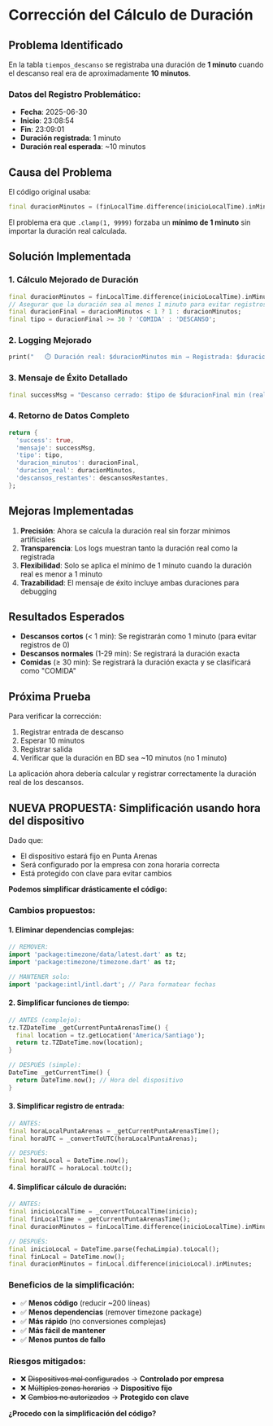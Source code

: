 # Corrección del Cálculo de Duración

## Problema Identificado

En la tabla `tiempos_descanso` se registraba una duración de **1 minuto** cuando el descanso real era de aproximadamente **10 minutos**.

### Datos del Registro Problemático:
- **Fecha**: 2025-06-30
- **Inicio**: 23:08:54
- **Fin**: 23:09:01
- **Duración registrada**: 1 minuto
- **Duración real esperada**: ~10 minutos

## Causa del Problema

El código original usaba:
```dart
final duracionMinutos = (finLocalTime.difference(inicioLocalTime).inMinutes).clamp(1, 9999);
```

El problema era que `.clamp(1, 9999)` forzaba un **mínimo de 1 minuto** sin importar la duración real calculada.

## Solución Implementada

### 1. Cálculo Mejorado de Duración
```dart
final duracionMinutos = finLocalTime.difference(inicioLocalTime).inMinutes;
// Asegurar que la duración sea al menos 1 minuto para evitar registros de 0 minutos
final duracionFinal = duracionMinutos < 1 ? 1 : duracionMinutos;
final tipo = duracionFinal >= 30 ? 'COMIDA' : 'DESCANSO';
```

### 2. Logging Mejorado
```dart
print("   ⏱️ Duración real: $duracionMinutos min → Registrada: $duracionFinal min → $tipo");
```

### 3. Mensaje de Éxito Detallado
```dart
final successMsg = "Descanso cerrado: $tipo de $duracionFinal min (real: $duracionMinutos min)";
```

### 4. Retorno de Datos Completo
```dart
return {
  'success': true,
  'mensaje': successMsg,
  'tipo': tipo,
  'duracion_minutos': duracionFinal,
  'duracion_real': duracionMinutos,
  'descansos_restantes': descansosRestantes,
};
```

## Mejoras Implementadas

1. **Precisión**: Ahora se calcula la duración real sin forzar mínimos artificiales
2. **Transparencia**: Los logs muestran tanto la duración real como la registrada
3. **Flexibilidad**: Solo se aplica el mínimo de 1 minuto cuando la duración real es menor a 1 minuto
4. **Trazabilidad**: El mensaje de éxito incluye ambas duraciones para debugging

## Resultados Esperados

- **Descansos cortos** (< 1 min): Se registrarán como 1 minuto (para evitar registros de 0)
- **Descansos normales** (1-29 min): Se registrará la duración exacta
- **Comidas** (≥ 30 min): Se registrará la duración exacta y se clasificará como "COMIDA"

## Próxima Prueba

Para verificar la corrección:
1. Registrar entrada de descanso
2. Esperar 10 minutos
3. Registrar salida
4. Verificar que la duración en BD sea ~10 minutos (no 1 minuto)

La aplicación ahora debería calcular y registrar correctamente la duración real de los descansos.

## NUEVA PROPUESTA: Simplificación usando hora del dispositivo

Dado que:
- El dispositivo estará fijo en Punta Arenas
- Será configurado por la empresa con zona horaria correcta
- Está protegido con clave para evitar cambios

**Podemos simplificar drásticamente el código:**

### Cambios propuestos:

#### 1. Eliminar dependencias complejas:
```dart
// REMOVER:
import 'package:timezone/data/latest.dart' as tz;
import 'package:timezone/timezone.dart' as tz;

// MANTENER solo:
import 'package:intl/intl.dart'; // Para formatear fechas
```

#### 2. Simplificar funciones de tiempo:
```dart
// ANTES (complejo):
tz.TZDateTime _getCurrentPuntaArenasTime() {
  final location = tz.getLocation('America/Santiago');
  return tz.TZDateTime.now(location);
}

// DESPUÉS (simple):
DateTime _getCurrentTime() {
  return DateTime.now(); // Hora del dispositivo
}
```

#### 3. Simplificar registro de entrada:
```dart
// ANTES:
final horaLocalPuntaArenas = _getCurrentPuntaArenasTime();
final horaUTC = _convertToUTC(horaLocalPuntaArenas);

// DESPUÉS:
final horaLocal = DateTime.now();
final horaUTC = horaLocal.toUtc();
```

#### 4. Simplificar cálculo de duración:
```dart
// ANTES:
final inicioLocalTime = _convertToLocalTime(inicio);
final finLocalTime = _getCurrentPuntaArenasTime();
final duracionMinutos = finLocalTime.difference(inicioLocalTime).inMinutes;

// DESPUÉS:
final inicioLocal = DateTime.parse(fechaLimpia).toLocal();
final finLocal = DateTime.now();
final duracionMinutos = finLocal.difference(inicioLocal).inMinutes;
```

### Beneficios de la simplificación:
- ✅ **Menos código** (reducir ~200 líneas)
- ✅ **Menos dependencias** (remover timezone package)
- ✅ **Más rápido** (no conversiones complejas)
- ✅ **Más fácil de mantener**
- ✅ **Menos puntos de fallo**

### Riesgos mitigados:
- ❌ ~~Dispositivos mal configurados~~ → **Controlado por empresa**
- ❌ ~~Múltiples zonas horarias~~ → **Dispositivo fijo**
- ❌ ~~Cambios no autorizados~~ → **Protegido con clave**

**¿Procedo con la simplificación del código?**
